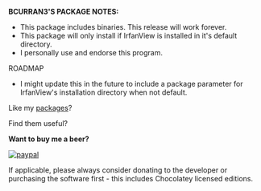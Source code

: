 **BCURRAN3'S PACKAGE NOTES:**

* This package includes binaries. This release will work forever.
* This package will only install if IrfanView is installed in it's default directory.
* I personally use and endorse this program.

ROADMAP
* I might update this in the future to include a package parameter for IrfanView's installation directory when not default.

Like my [packages](https://chocolatey.org/profiles/bcurran3)? 

Find them useful?

**Want to buy me a beer?**

[![paypal](https://www.paypalobjects.com/en_US/i/btn/btn_donateCC_LG.gif)](https://www.paypal.com/cgi-bin/webscr?cmd=_s-xclick&hosted_button_id=4ECL3UCG5CGB6)

If applicable, please always consider donating to the developer or purchasing the software first - this includes Chocolatey licensed editions. 


